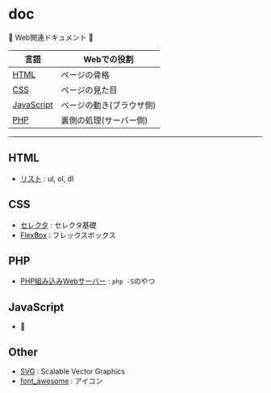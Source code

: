 # doc

:dog: Web関連ドキュメント :dog:

| 言語                        | Webでの役割              |
|-----------------------------|--------------------------|
| [HTML](html.md)             | ページの骨格             |
| [CSS](css.md)               | ページの見た目           |
| [JavaScript](javascritp.md) | ページの動き(ブラウザ側) |
| [PHP](php.md)               | 裏側の処理(サーバー側)   |

---

## HTML

- [リスト](list.md) : ul, ol, dl

## CSS

- [セレクタ](selector) : セレクタ基礎
- [FlexBox](flexbox.md) : フレックスボックス

## PHP

- [PHP組み込みWebサーバー](php_server.md) : `php -S`のやつ

## JavaScript

- :dog:

## Other

- [SVG](SVG.md) : Scalable Vector Graphics
- [font_awesome](font_awesome.md) : アイコン

